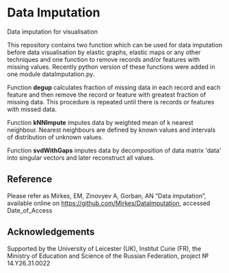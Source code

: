 # Data Imputation

Data imputation for visualisation

This repository contains two function which can be used for data imputation before data visualisation by elastic graphs, elastic maps or any other techniques and one function to remove records and/or features with missing values.
Recently python version of these functions were added in one module dataImputation.py.

Function <b>degup</b> calculates fraction of missing data in each record and each feature and then remove the record or feature with greatest fraction of missing data. This procedure is repeated until there is records or features with missed data.

Function <b>kNNImpute</b> imputes data by weighted mean of k nearest neighbour. Nearest neighbours are defined by known values and intervals of distribution of unknown values.

Function <b>svdWithGaps</b> imputes data by decomposition of data matrix 'data' into singular vectors and later reconstruct all values.

## Reference

Please refer as
Mirkes, EM, Zinovyev A, Gorban, AN “Data imputation”, available online on https://github.com/Mirkes/DataImputation, accessed Date_of_Access

## Acknowledgements

Supported by the University of Leicester (UK), Institut Curie (FR), the Ministry of Education and Science of the Russian Federation, project № 14.Y26.31.0022
